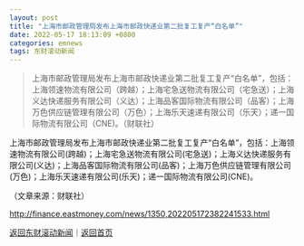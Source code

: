 ```yaml
---
layout: post
title: "上海市邮政管理局发布上海市邮政快递业第二批复工复产“白名单”"
date: 2022-05-17 18:13:09 +0800
categories: emnews
tags: 东财滚动新闻
---
```

> 上海市邮政管理局发布上海市邮政快递业第二批复工复产“白名单”，包括：上海领速物流有限公司（跨越）；上海宅急送物流有限公司（宅急送）；上海义达快递服务有限公司（义达）；上海品客国际物流有限公司（品客）；上海万色供应链管理有限公司（万色）；上海乐天速递有限公司（乐天）；递一国际物流有限公司（CNE)。（财联社）

<p>上海市邮政管理局发布上海市邮政快递业第二批复工复产“白名单”，包括：上海领速物流有限公司(跨越)；上海宅急送物流有限公司(宅急送)；上海义达快递服务有限公司(义达)；上海品客国际物流有限公司(品客)；上海万色供应链管理有限公司(万色)；上海乐天速递有限公司(乐天)；递一国际物流有限公司(CNE)。</p><p class="em_media">（文章来源：财联社）</p>

<http://finance.eastmoney.com/news/1350,202205172382241533.html>

[返回东财滚动新闻](//finews.withounder.com/emnews/)｜[返回首页](//finews.withounder.com/)